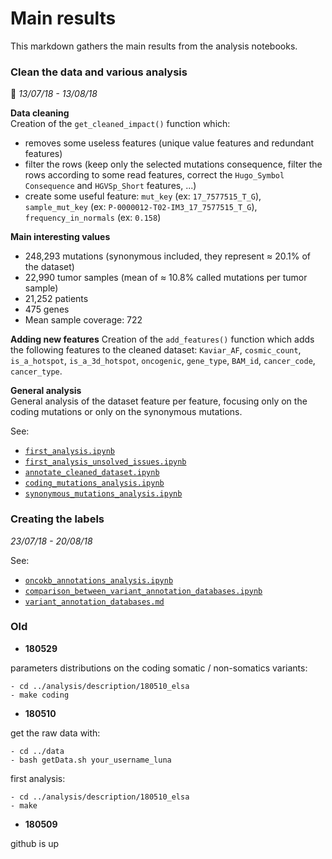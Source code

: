 # Main results

This markdown gathers the main results from the analysis notebooks.

### Clean the data and various analysis 
:calendar: *13/07/18 - 13/08/18*

**Data cleaning**  
Creation of the `get_cleaned_impact()` function which:

* removes some useless features (unique value features and redundant features)
* filter the rows (keep only the selected mutations consequence, filter the rows according to some read features, correct the `Hugo_Symbol` `Consequence` and `HGVSp_Short` features, ...)
* create some useful feature: `mut_key` (ex: `17_7577515_T_G`), `sample_mut_key` (ex: `P-0000012-T02-IM3_17_7577515_T_G`), `frequency_in_normals` (ex: `0.158`)

**Main interesting values**

* 248,293 mutations (synonymous included, they represent ≈ 20.1% of the dataset)
* 22,990 tumor samples (mean of ≈ 10.8% called mutations per tumor sample)
* 21,252 patients
* 475 genes
* Mean sample coverage: 722

**Adding new features**
Creation of the `add_features()` function which adds the following features to the cleaned dataset: `Kaviar_AF`, `cosmic_count`, `is_a_hotspot`, `is_a_3d_hotspot`, `oncogenic`, `gene_type`, `BAM_id`, `cancer_code`, `cancer_type`.

**General analysis**  
General analysis of the dataset feature per feature, focusing only on the coding mutations or only on the synonymous mutations.

See:

* [`first_analysis.ipynb`](https://github.com/ElsaB/impact-annotator/blob/master/analysis/description/180731_pierre/first_analysis.ipynb)
* [`first_analysis_unsolved_issues.ipynb`](https://github.com/ElsaB/impact-annotator/blob/master/analysis/description/180731_pierre/first_analysis_unsolved_issues.ipynb)
* [`annotate_cleaned_dataset.ipynb`](https://github.com/ElsaB/impact-annotator/blob/master/analysis/description/180731_pierre/annotate_cleaned_dataset.ipynb)
* [`coding_mutations_analysis.ipynb`](https://github.com/ElsaB/impact-annotator/blob/master/analysis/description/180731_pierre/coding_mutations_analysis.ipynb)
* [`synonymous_mutations_analysis.ipynb`](https://github.com/ElsaB/impact-annotator/blob/master/analysis/description/180731_pierre/synonymous_mutations_analysis.ipynb)


### Creating the labels
*23/07/18 - 20/08/18*



See:

* [`oncokb_annotations_analysis.ipynb`](https://github.com/ElsaB/impact-annotator/blob/master/analysis/description/180731_pierre/oncokb_annotations_analysis.ipynb)
* [`comparison_between_variant_annotation_databases.ipynb`](https://github.com/ElsaB/impact-annotator/blob/master/analysis/description/180731_pierre/comparison_between_variant_annotation_databases.ipynb)
* [`variant_annotation_databases.md`](https://github.com/ElsaB/impact-annotator/blob/master/doc/biblio/variant_annotation_databases.md)


### Old
- **180529**

parameters distributions on the coding somatic / non-somatics variants:

	- cd ../analysis/description/180510_elsa
	- make coding

- **180510**

get the raw data with: 

	- cd ../data
	- bash getData.sh your_username_luna
	
first analysis:

	- cd ../analysis/description/180510_elsa
	- make
 
- **180509**

github is up
